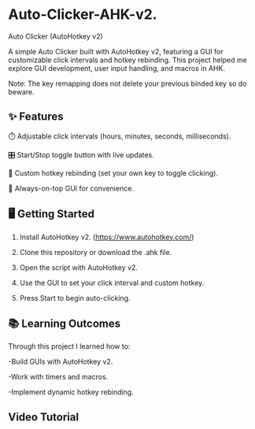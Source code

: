 # Auto-Clicker-AHK-v2.
Auto Clicker (AutoHotkey v2)

A simple Auto Clicker built with AutoHotkey v2, featuring a GUI for customizable click intervals and hotkey rebinding. This project helped me explore GUI development, user input handling, and macros in AHK. 

Note: The key remapping does not delete your previous binded key so do beware.

## **✨ Features**
⏱️ Adjustable click intervals (hours, minutes, seconds, milliseconds).

🎛️ Start/Stop toggle button with live updates.

🎹 Custom hotkey rebinding (set your own key to toggle clicking).

📌 Always-on-top GUI for convenience.

## **🖥️ Getting Started**

1. Install AutoHotkey v2. (https://www.autohotkey.com/)

2. Clone this repository or download the .ahk file.

3. Open the script with AutoHotkey v2.

4. Use the GUI to set your click interval and custom hotkey.

5. Press Start to begin auto-clicking.

## **📚 Learning Outcomes**

Through this project I learned how to:

-Build GUIs with AutoHotkey v2.

-Work with timers and macros.

-Implement dynamic hotkey rebinding. 

## Video Tutorial


